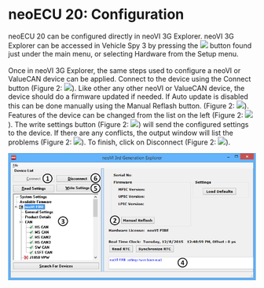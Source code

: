 # neoECU 20: Configuration

neoECU 20 can be configured directly in neoVI 3G Explorer. neoVI 3G Explorer can be accessed in Vehicle Spy 3 by pressing the ![](https://cdn.intrepidcs.net/support/VehicleSpy/assets/hardware_setup_button.gif) button found just under the main menu, or selecting Hardware from the Setup menu.\
\
Once in neoVI 3G Explorer, the same steps used to configure a neoVI or ValueCAN device can be applied. Connect to the device using the Connect button (Figure 2: ![](https://cdn.intrepidcs.net/support/VehicleSpy/assets/smOne.gif)). Like other any other neoVI or ValueCAN device, the device should do a firmware updated if needed. If Auto update is disabled this can be done manually using the Manual Reflash button. (Figure 2: ![](https://cdn.intrepidcs.net/support/VehicleSpy/assets/smTwo.gif)). Features of the device can be changed from the list on the left (Figure 2: ![](https://cdn.intrepidcs.net/support/VehicleSpy/assets/smThree.gif)). The write settings button (Figure 2: ![](https://cdn.intrepidcs.net/support/VehicleSpy/assets/smFive.gif)) will send the configured settings to the device. If there are any conflicts, the output window will list the problems (Figure 2: ![](https://cdn.intrepidcs.net/support/VehicleSpy/assets/smFour.gif)). To finish, click on Disconnect (Figure 2: ![](https://cdn.intrepidcs.net/support/VehicleSpy/assets/smSix.gif)).

![Figure 2: neoVI 3G Explorer to configure the hardware](../../../.gitbook/assets/NTGE.gif)

